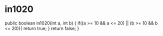 # in1020
public boolean in1020(int a, int b) {
  if((a >= 10 && a <= 20) || (b >= 10 && b <= 20)){
    return true;
  }
  return false;
}
